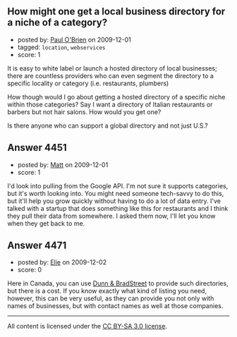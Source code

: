 ## How might one get a local business directory for a niche of a category?

- posted by: [Paul O'Brien](https://stackexchange.com/users/-1/759-paul-o-brien) on 2009-12-01
- tagged: `location`, `webservices`
- score: 1

It is easy to white label or launch a hosted directory of local businesses; there are countless providers who can even segment the directory to a specific locality or category (i.e. restaurants, plumbers)

How though would I go about getting a hosted directory of a specific niche within those categories?  Say I want a directory of Italian restaurants or barbers but not hair salons.  How would you get one?

Is there anyone who can support a global directory and not just U.S.?




## Answer 4451

- posted by: [Matt](https://stackexchange.com/users/-1/1653-matt) on 2009-12-01
- score: 1

I'd look into pulling from the Google API. I'm not sure it supports categories, but it's worth looking into. You might need someone tech-savvy to do this, but it'll help you grow quickly without having to do a lot of data entry. I've talked with a startup that does something like this for restaurants and I think they pull their data from somewhere. I asked them now, I'll let you know when they get back to me.


## Answer 4471

- posted by: [Elie](https://stackexchange.com/users/-1/1752-elie) on 2009-12-02
- score: 0

<p>Here in Canada, you can use <a href="http://www.dnb.ca/" rel="nofollow">Dunn &amp; BradStreet</a> to provide such directories, but there is a cost. If you know exactly what kind of listing you need, however, this can be very useful, as they can provide you not only with names of businesses, but with contact names as well at those companies.</p>




---

All content is licensed under the [CC BY-SA 3.0 license](https://creativecommons.org/licenses/by-sa/3.0/).
